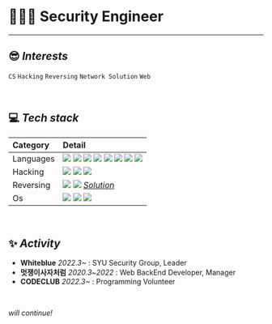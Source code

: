 # 👩🏻‍💻 Security Engineer
***
## 😎 *Interests*  

`CS` `Hacking` `Reversing` `Network Solution` `Web`

<br>

## 💻 *Tech stack*

|**Category**|**Detail**|   
|:---|:---|
|Languages|<img src="https://img.shields.io/badge/C-gray?style=flat-square&logo=c&logoColor=white"> <img src="https://img.shields.io/badge/C++-hotpink?style=flat-square&logo=c%2B%2B&logoColor=white"> <img src="https://img.shields.io/badge/-C%23-purple?style=flat-square&logo=c%2B%2B&logoColor=white"> <img src="https://img.shields.io/badge/Python-blue?style=flat-square&logo=Python&logoColor=white"> <img src="https://img.shields.io/badge/Java-orange?style=flat-square&logo=Java&logoColor=white"> <img src="https://img.shields.io/badge/JavaScript-F7DF1E?style=flat-square&logo=JavaScript&logoColor=white"> <img src="https://img.shields.io/badge/ASM-007AAC?style=flat-square&logo=AssemblyScript&logoColor=white"> <img src="https://img.shields.io/badge/R-skyblue?style=flat-square&logo=R&logoColor=white">|   
|Hacking|<img src="https://img.shields.io/badge/Pwnable-lightgray?style=flat-square"> <img src="https://img.shields.io/badge/Network-lightgray?style=flat-square"> <img src="https://img.shields.io/badge/Web-lightgray?style=flat-square">|   
|Reversing|<img src="https://img.shields.io/badge/IDA-lightgray?style=flat-square"> <img src="https://img.shields.io/badge/x64dbg-lightgray?style=flat-square">  [*Solution*](https://waeandway.tistory.com/category/Security/%EB%A6%AC%EB%B2%84%EC%8B%B1)|
|Os|<img src="https://img.shields.io/badge/macOS-black?style=flat-square&logo=macOS&logoColor=white"> <img src="https://img.shields.io/badge/Windows-black?style=flat-square&logo=Windows&logoColor=white"> <img src="https://img.shields.io/badge/Linux-black?style=flat-square&logo=Linux&logoColor=white">|


<br>

## ✨ *Activity*
* **Whiteblue** *2022.3~* : SYU Security Group, Leader 
* **멋쟁이사자처럼** *2020.3~2022* : Web BackEnd Developer, Manager
* **CODECLUB** 
*2022.3~* : Programming Volunteer

<br>

*will continue!*